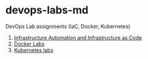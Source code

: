 # devops-labs-md
DevOps Lab assignments (IaC, Docker, Kubernetes)

1. [Infrastructure Automation and Infrastructure as Code](./Infrastructure-as-code-labs/iac-labs.md)
2. [Docker Labs](./docker-labs/docker-labs.md)
3. [Kubernetes labs](./kubernetes-labs/kubernetes-labs.md)
